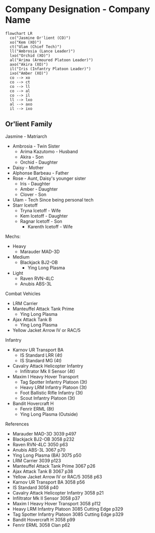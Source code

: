 # Company Designation - Company Name

```mermaid
flowchart LR
  co("Jasmine Or'lient (CO)")
  xo("Kem (XO)")
  ct("Ulam (Chief Tech)")
  ll("Ambrosia (Lance Leader)")
  lxo("Orchid (XO)")
  al("Arima (Armoured Platoon Leader)")
  axo("Akira (XO)")
  il("Iris (Infantry Platoon Leader)")
  ixo("Amber (XO)")
  co --> xo
  co --> ct
  co --> ll
  co --> al
  co --> il
  ll --> lxo
  al --> axo
  il --> ixo
```

## Or'lient Family

Jasmine - Matriarch

- Ambrosia - Twin Sister
  - Arima Kazutomo - Husband
  - Akira - Son
  - Orchid - Daughter
- Daisy - Mother
- Alphonse Barbeau - Father
- Rose - Aunt, Daisy's younger sister
  - Iris - Daughter
  - Amber - Daughter
  - Clover - Son
- Ulam - Tech Since being personal tech
- Starr Icetoff
  - Tryna Icetoff - Wife
  - Kem Icetoff - Daughter
  - Ragnar Icetoff - Son
    - Karenth Icetoff - Wife

Mechs:

- Heavy
  - Marauder MAD-3D
- Medium
  - Blackjack BJ2-OB
    - Ying Long Plasma
- Light
  - Raven RVN-4LC
  - Anubis ABS-3L

Combat Vehicles

- LRM Carrier
- Manteuffel Attack Tank Prime
  - Ying Long Plasma
- Ajax Attack Tank B
  - Ying Long Plasma
- Yellow Jacket Arrow IV or RAC/5

Infantry

- Karnov UR Transport BA
  - IS Standard LRR (4t)
  - IS Standard MG (4t)
- Cavalry Attack Helicopter Infantry
  - Infiltrator Mk II Sensor (4t)
- Maxim I Heavy Hover Transport
  - Tag Spotter Infantry Platoon (3t)
  - Heavy LRM Infantry Platoon (3t)
  - Foot Ballistic Rifle Infantry (3t)
  - Scout Infantry Platoon (3t)
- Bandit Hovercraft H
  - Fenrir ERML (8t)
  - Ying Long Plasma (Outside)

References

- Marauder MAD-3D 3039 p497
- Blackjack BJ2-OB 3058 p232
- Raven RVN-4LC 3050 p63
- Anubis ABS-3L 3067 p70
- Ying Long Plasma (BA) 3075 p50
- LRM Carrier 3039 p123
- Manteuffel Attack Tank Prime 3067 p26
- Ajax Attack Tank B 3067 p38
- Yellow Jacket Arrow IV or RAC/5 3058 p63
- Karnov UR Transport BA 3058 p56
- IS Standard 3058 p40
- Cavalry Attack Helicopter Infantry 3058 p21
- Infiltrator Mk II Sensor 3058 p37
- Maxim I Heavy Hover Transport 3058 p112
- Heavy LRM Infantry Platoon 3085 Cutting Edge p329
- Tag Spotter Infantry Platoon 3085 Cutting Edge p329
- Bandit Hovercraft H 3058 p99
- Fenrir ERML 3058 Clan p62
